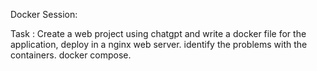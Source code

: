 Docker Session:

Task : Create a web project using chatgpt and write a docker file for the application, deploy in a nginx web server. identify the problems with the containers. docker compose.